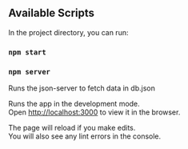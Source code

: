 ## Available Scripts

In the project directory, you can run:

### `npm start`

### `npm server`

Runs the json-server to fetch data in db.json

Runs the app in the development mode.\
Open [http://localhost:3000](http://localhost:3000) to view it in the browser.

The page will reload if you make edits.\
You will also see any lint errors in the console.
